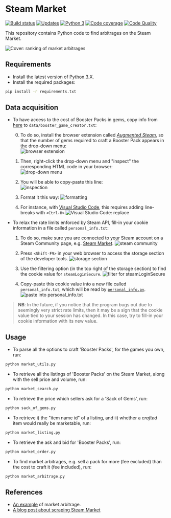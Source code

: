 # Steam Market


[![Build status][build-image]][build]
[![Updates][dependency-image]][pyup]
[![Python 3][python3-image]][pyup]
[![Code coverage][codecov-image]][codecov]
[![Code Quality][codacy-image]][codacy]

This repository contains Python code to find arbitrages on the Steam Market.

![Cover: ranking of market arbitrages](https://github.com/woctezuma/steam-market/wiki/img/rBxZxHX.png)

## Requirements

-   Install the latest version of [Python 3.X](https://www.python.org/downloads/).
-   Install the required packages:

```bash
pip install -r requirements.txt
```

## Data acquisition

-   To have access to the cost of Booster Packs in gems, copy info from [here](https://steamcommunity.com/tradingcards/boostercreator/) to `data/booster_game_creator.txt`:

    0. To do so, install the browser extension called [*Augmented Steam*](https://es.isthereanydeal.com/), so that the number of gems required to craft a Booster Pack appears in the drop-down menu:    
  ![browser extension](https://github.com/woctezuma/steam-market/wiki/img/0eovMPR.png)    

    1. Then, right-click the drop-down menu and "inspect" the corresponding HTML code in your browser:   
  ![drop-down menu](https://github.com/woctezuma/steam-market/wiki/img/jU6iI8n.png)

    2. You will be able to copy-paste this line:    
  ![inspection](https://github.com/woctezuma/steam-market/wiki/img/y1QSzS7.png)

    3. Format it this way:
    ![formatting](https://github.com/woctezuma/steam-market/wiki/img/YAtWJ5O.png)

    4. For instance, with [Visual Studio Code](https://code.visualstudio.com/), this requires adding line-breaks with `<Ctrl-H>`
  ![Visual Studio Code: replace](https://github.com/woctezuma/steam-market/wiki/img/aPKEI7W.png)

-   To relax the rate limits enforced by Steam API, fill-in your cookie information in a file called `personal_info.txt`:

    1. To do so, make sure you are connected to your Steam account on a Steam Community page, e.g. [Steam Market](https://steamcommunity.com/market/). 
  ![steam community](https://github.com/woctezuma/steam-market/wiki/img/K0P9Uxu.png)

    2. Press `<Shift-F9>` in your web browser to access the storage section of the developer tools.
  ![storage section](https://github.com/woctezuma/steam-market/wiki/img/xGfyU7r.png)
    
    3. Use the filtering option (in the top right of the storage section) to find the cookie value for `steamLoginSecure`.
  ![filter for steamLoginSecure](https://github.com/woctezuma/steam-market/wiki/img/YhlPlUy.png)    
    
    4. Copy-paste this cookie value into a new file called `personal_info.txt`, which will be read by [`personal_info.py`](personal_info.py).
  ![paste into personal_info.txt](https://github.com/woctezuma/steam-market/wiki/img/hMiqZJH.png)    

> **NB**: In the future, if you notice that the program bugs out due to seemingly very strict rate limits, then it may
be a sign that the cookie value tied to your session has changed.
In this case, try to fill-in your cookie information with its new value.

## Usage

-   To parse all the options to craft 'Booster Packs', for the games you own, run:

```bash
python market_utils.py
```

-   To retrieve all the listings of 'Booster Packs' on the Steam Market, along with the sell price and volume, run:

```bash
python market_search.py
```

-   To retrieve the price which sellers ask for a 'Sack of Gems', run:

```bash
python sack_of_gems.py
```

-   To retrieve i) the "item name id" of a listing, and ii) whether a *crafted* item would really be marketable, run:

```bash
python market_listing.py
```

-   To retrieve the ask and bid for 'Booster Packs', run:

```bash
python market_order.py
```

-   To find market arbitrages, e.g. sell a pack for more (fee excluded) than the cost to craft it (fee included), run:

```bash
python market_arbitrage.py
```

## References

-   [An example](https://www.resetera.com/threads/pc-gaming-era-april-2019-goodbye-uzzy-is-your-new-king.108742/page-123#post-20167882) of market arbitrage.
-   [A blog post about scraping Steam Market](https://www.blakeporterneuro.com/learning-python-project-3-scrapping-data-from-steams-community-market/)

<!-- Definitions -->

[build]: <https://travis-ci.org/woctezuma/steam-market>
[build-image]: <https://travis-ci.org/woctezuma/steam-market.svg?branch=master>

[pyup]: <https://pyup.io/repos/github/woctezuma/steam-market/>
[dependency-image]: <https://pyup.io/repos/github/woctezuma/steam-market/shield.svg>
[python3-image]: <https://pyup.io/repos/github/woctezuma/steam-market/python-3-shield.svg>

[codecov]: <https://codecov.io/gh/woctezuma/steam-market>
[codecov-image]: <https://codecov.io/gh/woctezuma/steam-market/branch/master/graph/badge.svg>

[codacy]: <https://www.codacy.com/app/woctezuma/steam-market>
[codacy-image]: <https://api.codacy.com/project/badge/Grade/c1b2f9f7a02a47a4baa22f6439be9c8a>

